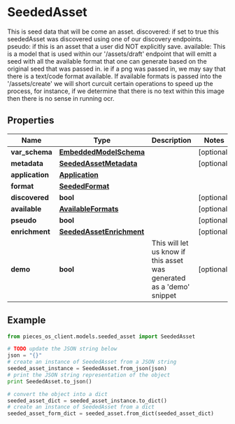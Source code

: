 # SeededAsset

This is seed data that will be come an asset.  discovered: if set to true this seededAsset was discovered using one of our discovery endpoints.  pseudo: if this is an asset that a user did NOT explicitly save.  available: This is a model that is used within our '/assets/draft' endpoint that will emitt a seed with all the available format that one can generate based on the original seed that was passed in. ie if a png was passed in, we may  say that there is a text/code format available. If available formats is passed into the '/assets/create' we will short curcuit certain operations to speed up the process, for instance, if we determine that there is no text within this image then there is no sense in running ocr. 

## Properties

Name | Type | Description | Notes
------------ | ------------- | ------------- | -------------
**var_schema** | [**EmbeddedModelSchema**](EmbeddedModelSchema) |  | [optional] 
**metadata** | [**SeededAssetMetadata**](SeededAssetMetadata) |  | [optional] 
**application** | [**Application**](Application) |  | 
**format** | [**SeededFormat**](SeededFormat) |  | 
**discovered** | **bool** |  | [optional] 
**available** | [**AvailableFormats**](AvailableFormats) |  | [optional] 
**pseudo** | **bool** |  | [optional] 
**enrichment** | [**SeededAssetEnrichment**](SeededAssetEnrichment) |  | [optional] 
**demo** | **bool** | This will let us know if this asset was generated as a &#39;demo&#39; snippet | [optional] 

## Example

```python
from pieces_os_client.models.seeded_asset import SeededAsset

# TODO update the JSON string below
json = "{}"
# create an instance of SeededAsset from a JSON string
seeded_asset_instance = SeededAsset.from_json(json)
# print the JSON string representation of the object
print SeededAsset.to_json()

# convert the object into a dict
seeded_asset_dict = seeded_asset_instance.to_dict()
# create an instance of SeededAsset from a dict
seeded_asset_form_dict = seeded_asset.from_dict(seeded_asset_dict)
```



